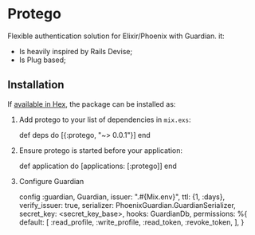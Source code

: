 # Protego
Flexible authentication solution for Elixir/Phoenix with Guardian. it:
* Is heavily inspired by Rails Devise;
* Is Plug based;


## Installation

If [available in Hex](https://hex.pm/docs/publish), the package can be installed as:

  1. Add protego to your list of dependencies in `mix.exs`:

        def deps do
          [{:protego, "~> 0.0.1"}]
        end

  2. Ensure protego is started before your application:

        def application do
          [applications: [:protego]]
        end
  
  3. Configure Guardian

        config :guardian, Guardian,
          issuer: "<Application>.#{Mix.env}",
          ttl: {1, :days},
          verify_issuer: true,
          serializer: PhoenixGuardian.GuardianSerializer,
          secret_key: <secret_key_base>,
          hooks: GuardianDb,
          permissions: %{
            default: [
              :read_profile,
              :write_profile,
              :read_token,
              :revoke_token,
            ],
          }
